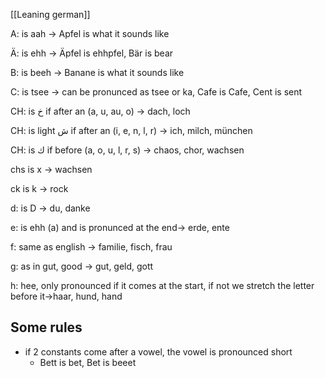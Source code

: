 [[Leaning german]]

A: is aah -> Apfel is what it sounds like

Ä: is ehh -> Äpfel is ehhpfel, Bär is bear

B: is beeh -> Banane is what it sounds like

C: is tsee -> can be pronunced as tsee or ka, Cafe is Cafe, Cent is sent

CH: is خ if after an (a, u, au, o) -> dach, loch

CH: is light ش if after an (i, e, n, l, r) -> ich, milch, münchen

CH: is ك if before (a, o, u, l, r, s) -> chaos, chor, wachsen

chs is x -> wachsen

ck is k -> rock

d: is D -> du, danke

e: is ehh (a) and is pronunced at the end-> erde, ente

f: same as english -> familie, fisch, frau

g: as in gut, good -> gut, geld, gott

h: hee, only pronounced if it comes at the start, if not we stretch the letter before it->haar, hund, hand

## Some rules

- if 2 constants come after a vowel, the vowel is pronounced short
	- Bett is bet, Bet is beeet
